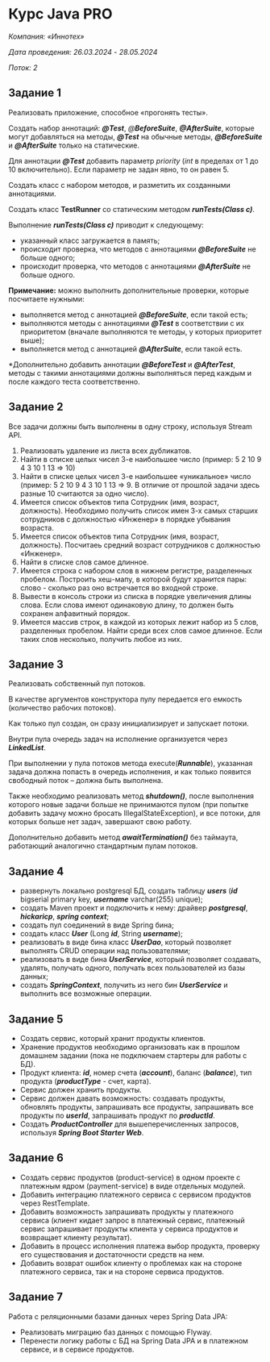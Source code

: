 # Курс Java PRO
_Компания: «Иннотех»_

_Дата проведения: 26.03.2024_ - _28.05.2024_

_Поток: 2_

## Задание 1
Реализовать приложение, способное «прогонять тесты».

Создать набор аннотаций: _**@Test**_, _@**BeforeSuite**_, _**@AfterSuite**_, которые могут добавляться на методы, **_@Test_** на обычные методы, **_@BeforeSuite_** и **_@AfterSuite_** только на статические.

Для аннотации **_@Test_** добавить параметр _priority_ (_int_ в пределах от 1 до 10 включительно). Если параметр не задан явно, то он равен 5.

Создать класс с набором методов, и разметить их созданными аннотациями.

Создать класс **TestRunner** со статическим методом _**runTests(Class c)**_.

Выполнение **_runTests(Class c)_** приводит к следующему:
- указанный класс загружается в память;
- происходит проверка, что методов с аннотациями **_@BeforeSuite_** не больше одного;
- происходит проверка, что методов с аннотациями **_@AfterSuite_** не больше одного.
  
**Примечание:** можно выполнить дополнительные проверки, которые посчитаете нужными:
 
- выполняется метод с аннотацией **_@BeforeSuite_**, если такой есть;
- выполняются методы с аннотациями **_@Test_** в соответствии с их приоритетом (вначале выполняются те методы, у которых приоритет выше);
- выполняется метод с аннотацией **_@AfterSuite_**, если такой есть.

*Дополнительно добавить аннотации **_@BeforeTest_** и **_@AfterTest_**, методы с такими аннотациями должны выполняться перед каждым и после каждого теста соответственно.

## Задание 2
Все задачи должны быть выполнены в одну строку, используя Stream API.
1. Реализовать удаление из листа всех дубликатов.
2. Найти в списке целых чисел 3-е наибольшее число (пример: 5 2 10 9 4 3 10 1 13 => 10)
3. Найти в списке целых чисел 3-е наибольшее «уникальное» число (пример: 5 2 10 9 4 3 10 1 13 => 9. В отличие от прошлой задачи здесь разные 10 считаются за одно число).
4. Имеется список объектов типа Сотрудник (имя, возраст, должность). Необходимо получить список имен 3-х самых старших сотрудников с должностью «Инженер» в порядке убывания возраста.
5. Имеется список объектов типа Сотрудник (имя, возраст, должность). Посчитаеь средний возраст сотрудников с должностью «Инженер».
6. Найти в списке слов самое длинное.
7. Имеется строка с набором слов в нижнем регистре, разделенных пробелом. Построить хеш-мапу, в которой будут хранится пары: слово - сколько раз оно встречается во входной строке.
8. Вывести в консоль строки из списка в порядке увеличения длины слова. Если слова имеют одинаковую длину, то должен быть сохранен алфавитный порядок.
9. Имеется массив строк, в каждой из которых лежит набор из 5 слов, разделенных пробелом. Найти среди всех слов самое длинное. Если таких слов несколько, получить любое из них.

## Задание 3
Реализовать собственный пул потоков.

В качестве аргументов конструктора пулу передается его емкость (количество рабочих потоков).

Как только пул создан, он сразу инициализирует и запускает потоки.

Внутри пула очередь задач на исполнение организуется через _**LinkedList<Runnable>**_.

При выполнении у пула потоков метода execute(_**Runnable**_), указанная задача должна попасть в очередь исполнения, и как только появится свободный поток – должна быть выполнена.

Также необходимо реализовать метод _**shutdown()**_, после выполнения которого новые задачи больше не принимаются пулом (при попытке добавить задачу можно бросать IllegalStateException), и все потоки, для которых больше нет задач, завершают свою работу.

Дополнительно добавить метод **_awaitTermination()_** без таймаута, работающий аналогично стандартным пулам потоков.

## Задание 4

- развернуть локально postgresql БД, создать таблицу **_users_** (**_id_** bigserial primary key, _**username**_ varchar(255) unique);
- создать Maven проект и подключить к нему: драйвер **_**postgresql**_**, **_hickaricp_**, **_spring context_**;
- создать пул соединений в виде Spring бина;
- создать класс **_User_** (Long **_id_**, String _**username**_);
- реализовать в виде бина класс **_UserDao_**, который позволяет выполнять CRUD операции над пользователями;
- реализовать в виде бина **_UserService_**, который позволяет создавать, удалять, получать одного, получать всех пользователей из базы данных;
- создать **_SpringContext_**, получить из него бин **_UserService_** и выполнить все возможные операции.

## Задание 5

- Создать сервис, который хранит продукты клиентов.
- Хранение продуктов необходимо организовать как в прошлом домашнем задании (пока не подключаем стартеры для работы с БД).
- Продукт клиента: **_id_**, номер счета (**_account_**), баланс (**_balance_**), тип продукта (**_productType_** - счет, карта).
- Сервис должен хранить продукты.
- Сервис должен давать возможность: создавать продукты, обновлять продукты, запрашивать все продукты, запрашивать все продукты по **_userId_**, запрашивать продукт по **_productId_**.
- Создать **_ProductController_** для вышеперечисленных запросов, используя **_Spring Boot Starter Web_**.

## Задание 6

- Создать сервис продуктов (product-service) в одном проекте с платежным ядром (payment-service) в виде отдельных модулей.
- Добавить интеграцию платежного сервиса с сервисом продуктов через RestTemplate.
- Добавить возможность запрашивать продукты у платежного сервиса (клиент кидает запрос в платежный сервис, платежный сервис запрашивает продукты клиента у сервиса продуктов и возвращает клиенту результат).
- Добавить в процесс исполнения платежа выбор продукта, проверку его существования и достаточности средств на нем.
- Добавить возврат ошибок клиенту о проблемах как на стороне платежного сервиса, так и на стороне сервиса продуктов.

## Задание 7

Работа с реляционными базами данных через Spring Data JPA:
- Реализовать миграцию баз данных с помощью Flyway.
- Перенести логику работы с БД на Spring Data JPA и в платежном сервисе, и в сервисе продуктов.